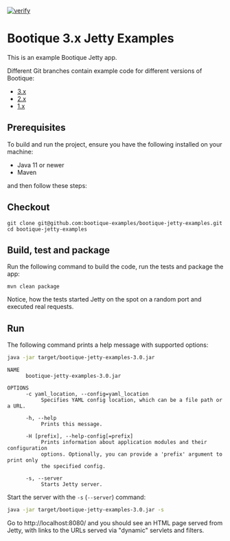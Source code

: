 [![verify](https://github.com/bootique-examples/bootique-jetty-examples/actions/workflows/verify.yml/badge.svg)](https://github.com/bootique-examples/bootique-jetty-examples/actions/workflows/verify.yml)

# Bootique 3.x Jetty Examples

This is an example Bootique Jetty app.

Different Git branches contain example code for different versions of Bootique:

* [3.x](https://github.com/bootique-examples/bootique-jetty-examples/tree/3.x)
* [2.x](https://github.com/bootique-examples/bootique-jetty-examples/tree/2.x)
* [1.x](https://github.com/bootique-examples/bootique-jetty-examples/tree/1.x)

## Prerequisites

To build and run the project, ensure you have the following installed on your machine:

* Java 11 or newer
* Maven

and then follow these steps:

## Checkout
```
git clone git@github.com:bootique-examples/bootique-jetty-examples.git
cd bootique-jetty-examples
```

## Build, test and package

Run the following command to build the code, run the tests and package the app:
```
mvn clean package
```
Notice, how the tests started Jetty on the spot on a random port and executed real requests.

## Run

The following command prints a help message with supported options:
```bash  
java -jar target/bootique-jetty-examples-3.0.jar
```

```  
NAME
      bootique-jetty-examples-3.0.jar

OPTIONS
      -c yaml_location, --config=yaml_location
           Specifies YAML config location, which can be a file path or a URL.

      -h, --help
           Prints this message.

      -H [prefix], --help-config[=prefix]
           Prints information about application modules and their configuration
           options. Optionally, you can provide a 'prefix' argument to print only
           the specified config.

      -s, --server
           Starts Jetty server.
```

Start the server with the `-s` (`--server`) command:
```bash
java -jar target/bootique-jetty-examples-3.0.jar -s
```

Go to http://localhost:8080/ and you should see an HTML page served from Jetty, with links to the URLs served via 
"dynamic" servlets and filters.